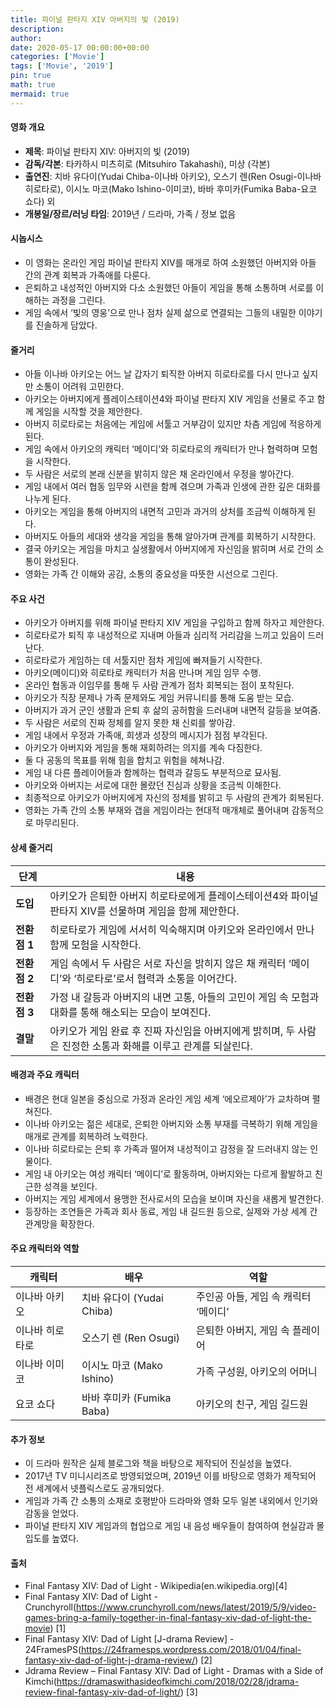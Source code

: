 ```yaml
---
title: 파이널 판타지 XIV 아버지의 빛 (2019)
description: 
author: 
date: 2020-05-17 00:00:00+00:00
categories: ['Movie']
tags: ['Movie', '2019']
pin: true
math: true
mermaid: true
---
```

#### 영화 개요

- **제목**: 파이널 판타지 XIV: 아버지의 빛 (2019)  
- **감독/각본**: 타카하시 미츠히로 (Mitsuhiro Takahashi), 미상 (각본)  
- **출연진**: 치바 유다이(Yudai Chiba-이나바 아키오), 오스기 렌(Ren Osugi-이나바 히로타로), 이시노 마코(Mako Ishino-이미코), 바바 후미카(Fumika Baba-요코 쇼다) 외  
- **개봉일/장르/러닝 타임**: 2019년 / 드라마, 가족 / 정보 없음  

#### 시놉시스

- 이 영화는 온라인 게임 파이널 판타지 XIV를 매개로 하여 소원했던 아버지와 아들 간의 관계 회복과 가족애를 다룬다.  
- 은퇴하고 내성적인 아버지와 다소 소원했던 아들이 게임을 통해 소통하며 서로를 이해하는 과정을 그린다.  
- 게임 속에서 ‘빛의 영웅’으로 만나 점차 실제 삶으로 연결되는 그들의 내밀한 이야기를 진솔하게 담았다.  

#### 줄거리

- 아들 이나바 아키오는 어느 날 갑자기 퇴직한 아버지 히로타로를 다시 만나고 싶지만 소통이 어려워 고민한다.  
- 아키오는 아버지에게 플레이스테이션4와 파이널 판타지 XIV 게임을 선물로 주고 함께 게임을 시작할 것을 제안한다.  
- 아버지 히로타로는 처음에는 게임에 서툴고 거부감이 있지만 차츰 게임에 적응하게 된다.  
- 게임 속에서 아키오의 캐릭터 ‘메이디’와 히로타로의 캐릭터가 만나 협력하며 모험을 시작한다.  
- 두 사람은 서로의 본래 신분을 밝히지 않은 채 온라인에서 우정을 쌓아간다.  
- 게임 내에서 여러 협동 임무와 시련을 함께 겪으며 가족과 인생에 관한 깊은 대화를 나누게 된다.  
- 아키오는 게임을 통해 아버지의 내면적 고민과 과거의 상처를 조금씩 이해하게 된다.  
- 아버지도 아들의 세대와 생각을 게임을 통해 알아가며 관계를 회복하기 시작한다.  
- 결국 아키오는 게임을 마치고 실생활에서 아버지에게 자신임을 밝히며 서로 간의 소통이 완성된다.  
- 영화는 가족 간 이해와 공감, 소통의 중요성을 따뜻한 시선으로 그린다.  

#### 주요 사건

- 아키오가 아버지를 위해 파이널 판타지 XIV 게임을 구입하고 함께 하자고 제안한다.  
- 히로타로가 퇴직 후 내성적으로 지내며 아들과 심리적 거리감을 느끼고 있음이 드러난다.  
- 히로타로가 게임하는 데 서툴지만 점차 게임에 빠져들기 시작한다.  
- 아키오(메이디)와 히로타로 캐릭터가 처음 만나며 게임 임무 수행.  
- 온라인 협동과 이임무를 통해 두 사람 관계가 점차 회복되는 점이 포착된다.  
- 아키오가 직장 문제나 가족 문제와도 게임 커뮤니티를 통해 도움 받는 모습.  
- 아버지가 과거 군인 생활과 은퇴 후 삶의 공허함을 드러내며 내면적 갈등을 보여줌.  
- 두 사람은 서로의 진짜 정체를 알지 못한 채 신뢰를 쌓아감.  
- 게임 내에서 우정과 가족애, 희생과 성장의 메시지가 점점 부각된다.  
- 아키오가 아버지와 게임을 통해 재회하려는 의지를 계속 다짐한다.  
- 둘 다 공동의 목표를 위해 힘을 합치고 위험을 헤쳐나감.  
- 게임 내 다른 플레이어들과 함께하는 협력과 갈등도 부분적으로 묘사됨.  
- 아키오와 아버지는 서로에 대한 몰랐던 진심과 상황을 조금씩 이해한다.  
- 최종적으로 아키오가 아버지에게 자신의 정체를 밝히고 두 사람의 관계가 회복된다.  
- 영화는 가족 간의 소통 부재와 갭을 게임이라는 현대적 매개체로 풀어내며 감동적으로 마무리된다.  

#### 상세 줄거리

| **단계**    | **내용**                                                                                                    |
|-------------|-------------------------------------------------------------------------------------------------------------|
| **도입**    | 아키오가 은퇴한 아버지 히로타로에게 플레이스테이션4와 파이널 판타지 XIV를 선물하며 게임을 함께 제안한다.        |
| **전환점 1** | 히로타로가 게임에 서서히 익숙해지며 아키오와 온라인에서 만나 함께 모험을 시작한다.                                |
| **전환점 2** | 게임 속에서 두 사람은 서로 자신을 밝히지 않은 채 캐릭터 ‘메이디’와 ‘히로타로’로서 협력과 소통을 이어간다.           |
| **전환점 3** | 가정 내 갈등과 아버지의 내면 고통, 아들의 고민이 게임 속 모험과 대화를 통해 해소되는 모습이 보여진다.                 |
| **결말**    | 아키오가 게임 완료 후 진짜 자신임을 아버지에게 밝히며, 두 사람은 진정한 소통과 화해를 이루고 관계를 되살린다.         |

#### 배경과 주요 캐릭터

- 배경은 현대 일본을 중심으로 가정과 온라인 게임 세계 ‘에오르제아’가 교차하며 펼쳐진다.  
- 이나바 아키오는 젊은 세대로, 은퇴한 아버지와 소통 부재를 극복하기 위해 게임을 매개로 관계를 회복하려 노력한다.  
- 이나바 히로타로는 은퇴 후 가족과 떨어져 내성적이고 감정을 잘 드러내지 않는 인물이다.  
- 게임 내 아키오는 여성 캐릭터 ‘메이디’로 활동하며, 아버지와는 다르게 활발하고 친근한 성격을 보인다.  
- 아버지는 게임 세계에서 용맹한 전사로서의 모습을 보이며 자신을 새롭게 발견한다.  
- 등장하는 조연들은 가족과 회사 동료, 게임 내 길드원 등으로, 실제와 가상 세계 간 관계망을 확장한다.  

#### 주요 캐릭터와 역할

| **캐릭터**      | **배우**           | **역할**                     |
|-----------------|--------------------|------------------------------|
| 이나바 아키오   | 치바 유다이 (Yudai Chiba)  | 주인공 아들, 게임 속 캐릭터 ‘메이디’    |
| 이나바 히로타로 | 오스기 렌 (Ren Osugi)      | 은퇴한 아버지, 게임 속 플레이어         |
| 이나바 이미코   | 이시노 마코 (Mako Ishino)  | 가족 구성원, 아키오의 어머니            |
| 요코 쇼다       | 바바 후미카 (Fumika Baba)  | 아키오의 친구, 게임 길드원               |

#### 추가 정보

- 이 드라마 원작은 실제 블로그와 책을 바탕으로 제작되어 진실성을 높였다.  
- 2017년 TV 미니시리즈로 방영되었으며, 2019년 이를 바탕으로 영화가 제작되어 전 세계에서 넷플릭스로도 공개되었다.  
- 게임과 가족 간 소통의 소재로 호평받아 드라마와 영화 모두 일본 내외에서 인기와 감동을 얻었다.  
- 파이널 판타지 XIV 게임과의 협업으로 게임 내 음성 배우들이 참여하여 현실감과 몰입도를 높였다.  

#### 출처

- Final Fantasy XIV: Dad of Light - Wikipedia(en.wikipedia.org)[4]  
- Final Fantasy XIV: Dad of Light - Crunchyroll(https://www.crunchyroll.com/news/latest/2019/5/9/video-games-bring-a-family-together-in-final-fantasy-xiv-dad-of-light-the-movie) [1]  
- Final Fantasy XIV: Dad of Light [J-drama Review] - 24FramesPS(https://24framesps.wordpress.com/2018/01/04/final-fantasy-xiv-dad-of-light-j-drama-review/) [2]  
- Jdrama Review – Final Fantasy XIV: Dad of Light - Dramas with a Side of Kimchi(https://dramaswithasideofkimchi.com/2018/02/28/jdrama-review-final-fantasy-xiv-dad-of-light/) [3]
